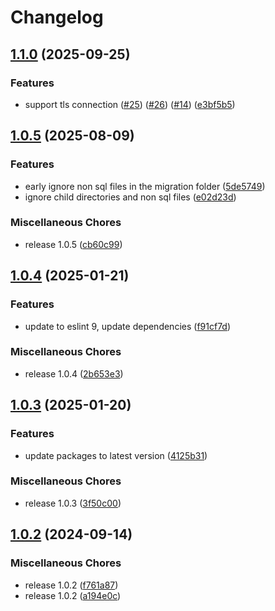 # Changelog

## [1.1.0](https://github.com/VVVi/clickhouse-migrations/compare/v1.0.5...v1.1.0) (2025-09-25)


### Features

* support tls connection ([#25](https://github.com/VVVi/clickhouse-migrations/issues/25)) ([#26](https://github.com/VVVi/clickhouse-migrations/issues/26)) ([#14](https://github.com/VVVi/clickhouse-migrations/issues/14)) ([e3bf5b5](https://github.com/VVVi/clickhouse-migrations/commit/e3bf5b54eb51213cb0172cda4008cc266b9fbd09))

## [1.0.5](https://github.com/VVVi/clickhouse-migrations/compare/v1.0.4...v1.0.5) (2025-08-09)


### Features

* early ignore non sql files in the migration folder ([5de5749](https://github.com/VVVi/clickhouse-migrations/commit/5de57493498a48fbb460d113e1d858806adc924c))
* ignore child directories and non sql files ([e02d23d](https://github.com/VVVi/clickhouse-migrations/commit/e02d23dbc2c9032e0588b86c27afb3d2b652e7cf))


### Miscellaneous Chores

* release 1.0.5 ([cb60c99](https://github.com/VVVi/clickhouse-migrations/commit/cb60c990c555b4e6b1e5ef85b486c435335dcba8))

## [1.0.4](https://github.com/VVVi/clickhouse-migrations/compare/v1.0.3...v1.0.4) (2025-01-21)


### Features

* update to eslint 9, update dependencies ([f91cf7d](https://github.com/VVVi/clickhouse-migrations/commit/f91cf7d83bbccde937de00206092e0474a885fac))


### Miscellaneous Chores

* release 1.0.4 ([2b653e3](https://github.com/VVVi/clickhouse-migrations/commit/2b653e3cdcb0b5d7db0bcb47ab99dd6ae4dd389b))

## [1.0.3](https://github.com/VVVi/clickhouse-migrations/compare/v1.0.2...v1.0.3) (2025-01-20)


### Features

* update packages to latest version ([4125b31](https://github.com/VVVi/clickhouse-migrations/commit/4125b3128d4fbd4ffe31c0170801b24ec2e0bc42))


### Miscellaneous Chores

* release 1.0.3 ([3f50c00](https://github.com/VVVi/clickhouse-migrations/commit/3f50c00910d6c76fe2db1e8f3d963ee3451f5864))

## [1.0.2](https://github.com/VVVi/clickhouse-migrations/compare/v1.0.1...v1.0.2) (2024-09-14)


### Miscellaneous Chores

* release 1.0.2 ([f761a87](https://github.com/VVVi/clickhouse-migrations/commit/f761a875da5a6a8038467a4322ba5d0f3df87e9d))
* release 1.0.2 ([a194e0c](https://github.com/VVVi/clickhouse-migrations/commit/a194e0ccd316a0f4370995f9da19de02798c5777))
